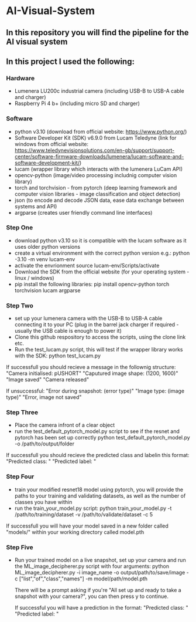 # AI-Visual-System
## In this repository you will find the pipeline for the AI visual system 

## In this project I used the following: 
### Hardware
- Lumenera LU200c industrial camera (including USB-B to USB-A cable and charger)
- Raspberry Pi 4 b+ (including micro SD and charger)

### Software
- python v3.10 (download from official website: https://www.python.org/)
-  Software Developer Kit (SDK) v6.9.0 from Lucam Teledyne (link for windows from official website: https://www.teledynevisionsolutions.com/en-gb/support/support-center/software-firmware-downloads/lumenera/lucam-software-and-software-development-kit/)
- lucam (wrapper library which interacts with the lumenera LuCam API)
- opencv-python (image/video processing includnig computer vision library)
- torch and torchvision - from pytorch (deep learning framework and computer vision libraries - image classification and object detection)
- json (to encode and decode JSON data, ease data exchange between systems and API)
- argparse (creates user friendly command line interfaces)


### Step One
- download python v3.10 so it is compatible with the lucam software as it uses older python versions
- create a virtual environment with the correct python version e.g.:
  python -3.10 -m venv lucam-env
- activate the envrionment
  source lucam-env/Scripts/activate
- Download the SDK from the official website (for your operating system - linux / windows)
- pip install the following libraries:
  pip install opencv-python torch torchvision lucam argparse

### Step Two
- set up your lumenera camera with the USB-B to USB-A cable connecting it to your PC (plug in the barrel jack charger if required - usually the USB cable is enough to power it)
- Clone this github respository to access the scripts, using the clone link etc.
- Run the test_lucam.py script, this will test if the wrapper library works with the SDK:
  python test_lucam.py

If successfull you should recieve a message in the follownig structure:
"Camera initialised: pUSHORT"
"Caputured image shape: (1200, 1600)"
"Image saved"
"Camera released"

If unsuccessful:
"Error during snapshot: (error type)"
"Image type: (image type)"
"Error, image not saved"

### Step Three
- Place the camera infront of a clear object
- run the test_default_pytorch_model.py script to see if the resnet and pytorch has been set up correctly
  python test_default_pytorch_model.py -o /path/to/output/folder

If successfull you should recieve the predicted class and labelin this format:
"Predicted class: "
"Predicted label: "

### Step Four
- train your modified resnet18 model using pytorch, you will provide the paths to your training and validating datasets, as well as the number of classes you have within
- run the train_your_model.py script:
  python train_your_model.py -t /path/to/training/dataset -v /path/to/validate/dataset -c 5

If successfull you will have your model saved in a new folder called "models/" within your working directory called model.pth

### Step Five
- Run your trained model on a live snapshot, set up your camera and run the ML_image_decipherer.py script with four arguments:
  python ML_image_decipherer.py -i image_name -o output/path/to/save/image -c ["list","of","class","names"] -m model/path/model.pth

  There will be a prompt asking if you're "All set up and ready to take a snapshot with your camera?", you can then press y to continue.

  If successful you will have a prediction in the format:
  "Predicted class: "
  "Predicted label: "
  
